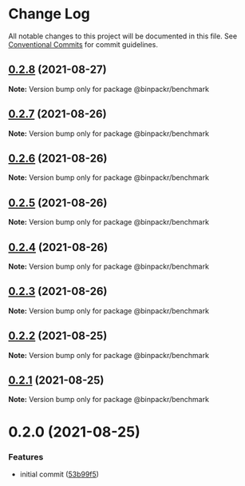 # Change Log

All notable changes to this project will be documented in this file.
See [Conventional Commits](https://conventionalcommits.org) for commit guidelines.

## [0.2.8](https://gitr.net/mindary/binpackr/compare/@binpackr/benchmark@0.2.7...@binpackr/benchmark@0.2.8) (2021-08-27)

**Note:** Version bump only for package @binpackr/benchmark





## [0.2.7](https://gitr.net/mindary/binpackr/compare/@binpackr/benchmark@0.2.6...@binpackr/benchmark@0.2.7) (2021-08-26)

**Note:** Version bump only for package @binpackr/benchmark





## [0.2.6](https://gitr.net/mindary/binpackr/compare/@binpackr/benchmark@0.2.5...@binpackr/benchmark@0.2.6) (2021-08-26)

**Note:** Version bump only for package @binpackr/benchmark





## [0.2.5](https://gitr.net/mindary/binpackr/compare/@binpackr/benchmark@0.2.4...@binpackr/benchmark@0.2.5) (2021-08-26)

**Note:** Version bump only for package @binpackr/benchmark





## [0.2.4](https://gitr.net/mindary/binpackr/compare/@binpackr/benchmark@0.2.3...@binpackr/benchmark@0.2.4) (2021-08-26)

**Note:** Version bump only for package @binpackr/benchmark





## [0.2.3](https://gitr.net/mindary/binpackr/compare/@binpackr/benchmark@0.2.2...@binpackr/benchmark@0.2.3) (2021-08-26)

**Note:** Version bump only for package @binpackr/benchmark





## [0.2.2](https://gitr.net/mindary/binpackr/compare/@binpackr/benchmark@0.2.0...@binpackr/benchmark@0.2.2) (2021-08-25)

**Note:** Version bump only for package @binpackr/benchmark





## [0.2.1](https://gitr.net/mindary/binpackr/compare/@binpackr/benchmark@0.2.0...@binpackr/benchmark@0.2.1) (2021-08-25)

**Note:** Version bump only for package @binpackr/benchmark





# 0.2.0 (2021-08-25)


### Features

* initial commit ([53b99f5](https://gitr.net/mindary/binpackr/commits/53b99f5436afcc939e305587092dfdb49e416843))
